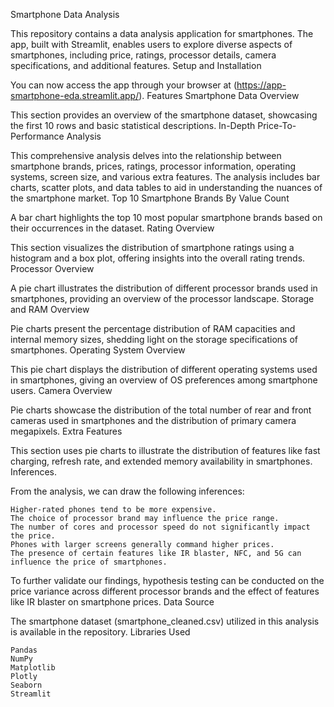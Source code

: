 Smartphone Data Analysis

This repository contains a data analysis application for smartphones. The app, built with Streamlit, enables users to explore diverse aspects of smartphones, including price, ratings, processor details, camera specifications, and additional features.
Setup and Installation

You can now access the app through your browser at (https://app-smartphone-eda.streamlit.app/).
Features
Smartphone Data Overview

This section provides an overview of the smartphone dataset, showcasing the first 10 rows and basic statistical descriptions.
In-Depth Price-To-Performance Analysis

This comprehensive analysis delves into the relationship between smartphone brands, prices, ratings, processor information, operating systems, screen size, and various extra features. The analysis includes bar charts, scatter plots, and data tables to aid in understanding the nuances of the smartphone market.
Top 10 Smartphone Brands By Value Count

A bar chart highlights the top 10 most popular smartphone brands based on their occurrences in the dataset.
Rating Overview

This section visualizes the distribution of smartphone ratings using a histogram and a box plot, offering insights into the overall rating trends.
Processor Overview

A pie chart illustrates the distribution of different processor brands used in smartphones, providing an overview of the processor landscape.
Storage and RAM Overview

Pie charts present the percentage distribution of RAM capacities and internal memory sizes, shedding light on the storage specifications of smartphones.
Operating System Overview

This pie chart displays the distribution of different operating systems used in smartphones, giving an overview of OS preferences among smartphone users.
Camera Overview

Pie charts showcase the distribution of the total number of rear and front cameras used in smartphones and the distribution of primary camera megapixels.
Extra Features

This section uses pie charts to illustrate the distribution of features like fast charging, refresh rate, and extended memory availability in smartphones.
Inferences.

From the analysis, we can draw the following inferences:

    Higher-rated phones tend to be more expensive.
    The choice of processor brand may influence the price range.
    The number of cores and processor speed do not significantly impact the price.
    Phones with larger screens generally command higher prices.
    The presence of certain features like IR blaster, NFC, and 5G can influence the price of smartphones.

To further validate our findings, hypothesis testing can be conducted on the price variance across different processor brands and the effect of features like IR blaster on smartphone prices.
Data Source

The smartphone dataset (smartphone_cleaned.csv) utilized in this analysis is available in the repository.
Libraries Used
    
    Pandas
    NumPy
    Matplotlib
    Plotly
    Seaborn
    Streamlit
